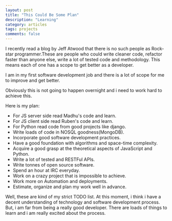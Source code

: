 ```yaml
---
layout: post
title: "This Could Be Some Plan"
description: "Learning"
category: articles
tags: projects
comments: false
---
```


I recently read a blog by Jeff Atwood that there is no such people as Rock-star programmer.These are people who could write cleaner code, refactor faster than anyone else, write a lot of tested code and methodology. This means each of one has a scope to get better as a developer.

I am in my first software development job and there is a lot of scope for me to improve and get better.

Obviously this is not going to happen overnight and i need to work hard to achieve this.

Here is my plan:

- For JS server side read Madhu's code and learn.
- For JS client side read Ruben's code and learn.
- For Python read code from good projects like django.
- Write loads of code in NOSQL goodness(MongoDB).
- Incorporate good software development practices.
- Have a good foundation with algorithms and space-time complexity.
- Acquire a good grasp at the theoretical aspects of JavaScript and Python.
- Write a lot of tested and RESTFul APIs.
- Write tonnes of open source software.
- Spend an hour at IRC everyday.
- Work on a crazy project that is impossible to achieve.
- Work more on Automation and deployments.
- Estimate, organize and plan my work well in advance.

Well, these are kind of my strict TODO list. At this moment, i think i have a decent understanding of technology and software development process. But, i am far from being a really good developer. There are loads of things to learn and i am really excited about the process.



